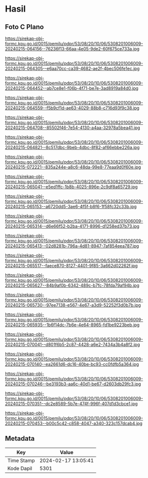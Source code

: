 # Hasil

## Foto C Plano

https://sirekap-obj-formc.kpu.go.id/0015/pemilu/pdpr/53/08/20/10/06/5308201006009-20240215-064156--76236f13-66aa-4e05-9de2-60f675ce733a.jpg

https://sirekap-obj-formc.kpu.go.id/0015/pemilu/pdpr/53/08/20/10/06/5308201006009-20240215-064305--e6aa70cc-ca39-4682-ae2f-4bec506fe1ec.jpg

https://sirekap-obj-formc.kpu.go.id/0015/pemilu/pdpr/53/08/20/10/06/5308201006009-20240215-064452--ab7ce8e1-f06b-4f71-be7e-3ad8919a84d0.jpg

https://sirekap-obj-formc.kpu.go.id/0015/pemilu/pdpr/53/08/20/10/06/5308201006009-20240215-064559--f5b9cf1d-ae63-4029-88b8-c716d93f9c38.jpg

https://sirekap-obj-formc.kpu.go.id/0015/pemilu/pdpr/53/08/20/10/06/5308201006009-20240215-064708--85502f46-7e54-4130-a4aa-32978a5bea41.jpg

https://sirekap-obj-formc.kpu.go.id/0015/pemilu/pdpr/53/08/20/10/06/5308201006009-20240215-064821--8c517dbc-9beb-4dbc-8f82-af66ebbe226a.jpg

https://sirekap-obj-formc.kpu.go.id/0015/pemilu/pdpr/53/08/20/10/06/5308201006009-20240215-072221--835a244e-a8c6-48da-99e8-77eaa9d0f60e.jpg

https://sirekap-obj-formc.kpu.go.id/0015/pemilu/pdpr/53/08/20/10/06/5308201006009-20240215-065041--e5ed1ffc-1b8b-4025-896e-2c9df8a65729.jpg

https://sirekap-obj-formc.kpu.go.id/0015/pemilu/pdpr/53/08/20/10/06/5308201006009-20240215-065153--a6720dd5-3ae6-4f5f-b8f6-1f58fc32c33b.jpg

https://sirekap-obj-formc.kpu.go.id/0015/pemilu/pdpr/53/08/20/10/06/5308201006009-20240215-065314--d6e66f52-b2ba-4171-8996-d1258ed37b73.jpg

https://sirekap-obj-formc.kpu.go.id/0015/pemilu/pdpr/53/08/20/10/06/5308201006009-20240215-065413--02d8281b-796a-4d81-8947-7af854eea787.jpg

https://sirekap-obj-formc.kpu.go.id/0015/pemilu/pdpr/53/08/20/10/06/5308201006009-20240215-065517--faece870-8127-4401-9f85-3a662d02262f.jpg

https://sirekap-obj-formc.kpu.go.id/0015/pemilu/pdpr/53/08/20/10/06/5308201006009-20240215-065627--84b9af0b-6342-489c-b7fc-78fda79af94b.jpg

https://sirekap-obj-formc.kpu.go.id/0015/pemilu/pdpr/53/08/20/10/06/5308201006009-20240215-065730--97ee7138-e567-4e67-a3d9-52252f3d0b7b.jpg

https://sirekap-obj-formc.kpu.go.id/0015/pemilu/pdpr/53/08/20/10/06/5308201006009-20240215-065935--1b6f14dc-7b6e-4e64-8965-fd1be9223beb.jpg

https://sirekap-obj-formc.kpu.go.id/0015/pemilu/pdpr/53/08/20/10/06/5308201006009-20240215-070041--d801f6b5-2c87-4428-a6e2-7434a3b4a8f2.jpg

https://sirekap-obj-formc.kpu.go.id/0015/pemilu/pdpr/53/08/20/10/06/5308201006009-20240215-070140--ea2661d6-dc16-40be-bc93-cc0fdfb5a364.jpg

https://sirekap-obj-formc.kpu.go.id/0015/pemilu/pdpr/53/08/20/10/06/5308201006009-20240215-070246--be3193b3-aa6c-40d1-be67-d2603db29fc3.jpg

https://sirekap-obj-formc.kpu.go.id/0015/pemilu/pdpr/53/08/20/10/06/5308201006009-20240215-070351--dc2e8589-5b7e-474f-996f-407d1d3cbce1.jpg

https://sirekap-obj-formc.kpu.go.id/0015/pemilu/pdpr/53/08/20/10/06/5308201006009-20240215-070453--b00c5c42-c858-4047-a340-323c157dcab4.jpg


## Metadata

| Key        | Value               |
| ---------- | ------------------- |
| Time Stamp | 2024-02-17 13:05:41 |
| Kode Dapil | 5301                |



